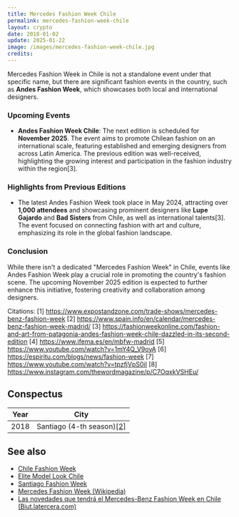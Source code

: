 ```yaml
---
title: Mercedes Fashion Week Chile
permalink: mercedes-fashion-week-chile
layout: crypto
date: 2018-01-02
update: 2025-01-22
image: /images/mercedes-fashion-week-chile.jpg
credits:
---
```


Mercedes Fashion Week in Chile is not a standalone event under that specific name, but there are significant fashion events in the country, such as **Andes Fashion Week**, which showcases both local and international designers.

### Upcoming Events

- **Andes Fashion Week Chile**: The next edition is scheduled for **November 2025**. The event aims to promote Chilean fashion on an international scale, featuring established and emerging designers from across Latin America. The previous edition was well-received, highlighting the growing interest and participation in the fashion industry within the region[3].

### Highlights from Previous Editions

- The latest Andes Fashion Week took place in May 2024, attracting over **1,000 attendees** and showcasing prominent designers like **Lupe Gajardo** and **Bad Sisters** from Chile, as well as international talents[3]. The event focused on connecting fashion with art and culture, emphasizing its role in the global fashion landscape.

### Conclusion

While there isn't a dedicated "Mercedes Fashion Week" in Chile, events like Andes Fashion Week play a crucial role in promoting the country's fashion scene. The upcoming November 2025 edition is expected to further enhance this initiative, fostering creativity and collaboration among designers.

Citations:
[1] https://www.expostandzone.com/trade-shows/mercedes-benz-fashion-week
[2] https://www.spain.info/en/calendar/mercedes-benz-fashion-week-madrid/
[3] https://fashionweekonline.com/fashion-and-art-from-patagonia-andes-fashion-week-chile-dazzled-in-its-second-edition
[4] https://www.ifema.es/en/mbfw-madrid
[5] https://www.youtube.com/watch?v=1mY4Q_V9oyA
[6] https://espiritu.com/blogs/news/fashion-week
[7] https://www.youtube.com/watch?v=tpzfjVpS0iI
[8] https://www.instagram.com/thewordmagazine/p/C7OqxkVSHEu/

## Сonspectus

|Year|City|
|-|-|
|2018|Santiago (4-th season)<span id="a2">[\[2\]](#f2)</span>|

## See also

+ [Chile Fashion Week](chile-fashion-week)
+ [Elite Model Look Chile](elite-model-look-chile)
+ [Santiago Fashion Week](santiago-fashion-week)
+ [Mercedes Fashion Week (Wikipedia)](https://en.wikipedia.org/wiki/Mercedes-Benz_Fashion_Week)
+ [Las novedades que tendrá el Mercedes-Benz Fashion Week en Chile (Biut.latercera.com)](http://biut.latercera.com/moda-estilo/2018/09/las-novedades-que-tendra-el-mercedes-benz-fashion-week-en-chile/)
